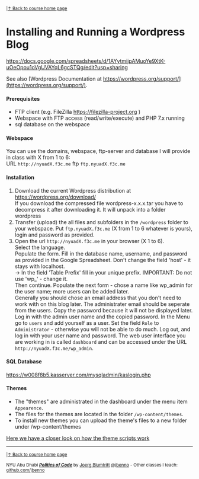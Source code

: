 <sup>|[&uarr; Back to course home page](/README.md)</sup>  
# Installing and Running a Wordpress Blog

https://docs.google.com/spreadsheets/d/1AYytmijpAMuoYe9XtK-uOeOpou1oVgUVAYqL6gcSTQg/edit?usp=sharing


See also [Wordpress Documentation at https://wordpress.org/support/](https://wordpress.org/support/).

#### Prerequisites
- FTP client (e.g. FileZilla https://filezilla-project.org )
- Webspace with FTP access (read/write/execute) and PHP 7.x running
- sql database on the webspace

#### Webspace
You can use the domains, webspace, ftp-server and database I will provide in class with X from 1 to 6:  
URL `http://nyuadX.f3c.me` 
ftp `ftp.nyuadX.f3c.me`

#### Installation
1. Download the current Wordpress distribution at https://wordpress.org/download/  
If you download the compressed file wordpress-x.x.x.tar you have to decompress it after downloading it. It will unpack into a folder wordpress
2. Transfer (upload) the all files and subfolders in the `/wordpress` folder to your webspace. Put `ftp.nyuadX.f3c.me` (X from 1 to 6 whatever is yours), login and password as provided.
3. Open the url `http://nyuadX.f3c.me` in your browser (X 1 to 6).  
  Select the language.  
  Populate the form. Fill in the database name, username, and password as provided in the Google Spreadsheet. Don't change the field 'host' - it stays with localhost.  
  -> In the field 'Table Prefix' fill in your unique prefix. IMPORTANT: Do not use 'wp_' - change it.  
  Then continue.
  Populate the next form - chose a name like wp_admin for the user name; more users can be added later.  
  Generally you should chose an email address that you don't need to work with on this blog later. The administrater email should be seperate from the users.
  Copy the password because it will not be displayed later.
  Log in with the admin user name and the copied password.
  In the Menu go to `users` and add yourself as a user. Set the field `Role` to `Administrator` - otherwise you will not be able to do much.
  Log out, and log in with your user name and password.
  The web user interface you are working in is called `dashboard` and can be accessed under the URL `http://nyuadX.f3c.me/wp_admin`.
  
#### SQL Database
https://w008f8b5.kasserver.com/mysqladmin/kaslogin.php
  
#### Themes
- The "themes" are administrated in the dashboard under the menu item `Appearence`.
- The files for the themes are located in the folder `/wp-content/themes`.
- To install new themes you can upload the theme's files to a new folder under /wp-content/themes

[Here we have a closer look on how the theme scripts work](/files/wp/README.md)


***

<sup>|[&uarr; Back to course home page](/README.md)</sup>  
  
<sup>NYU Abu Dhabi ***[Politics of Code](/README.md)*** by [Joerg Blumtritt](https://jbenno.net) [@jbenno](https://twitter.com/jbenno) - Other classes I teach: [github.com/jbenno](https://github.com/jbenno/teaching/blob/master/README.md)</sup>

